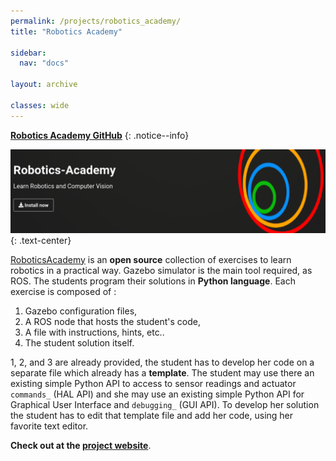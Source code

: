 ```yaml
---
permalink: /projects/robotics_academy/
title: "Robotics Academy"

sidebar:
  nav: "docs"

layout: archive

classes: wide
---
```


<i class="fab fa-fw fa-github"></i> [**Robotics Academy GitHub**](https://github.com/JdeRobot/RoboticsAcademy)
{: .notice--info}


<a href="https://jderobot.github.io/RoboticsAcademy/" target="_blank"><img src="/assets/images/projects/robotics_academy/robotics_academy_banner.png"></a>
{: .text-center}

[RoboticsAcademy](https://jderobot.github.io/RoboticsAcademy/) is an **open source** collection of exercises to learn robotics in a practical way. Gazebo simulator is the main tool required, as ROS. The students program their solutions in **Python language**. Each exercise is composed of :

1. Gazebo configuration files,
2. A ROS node that hosts the student's code,
3. A file with instructions, hints, etc..
4. The student solution itself.


1, 2, and 3 are already provided, the student has to develop her code on a separate file which already has a **template**. The student may use there an existing simple Python API to access to sensor readings and actuator `commands_` (HAL API) and she may use an existing simple Python API for Graphical User Interface and `debugging_` (GUI API). To develop her solution the student has to edit that template file and add her code, using her favorite text editor.


**Check out at the [project website](https://jderobot.github.io/RoboticsAcademy/)**.

